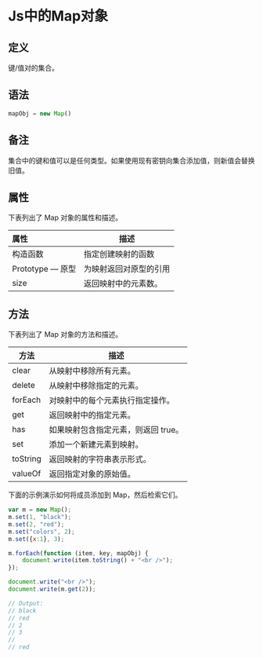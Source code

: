 # Js中的Map对象

## 定义

键/值对的集合。

## 语法

```js
mapObj = new Map()
```

## 备注

集合中的键和值可以是任何类型。如果使用现有密钥向集合添加值，则新值会替换旧值。

## 属性

下表列出了 Map 对象的属性和描述。

| 属性             | 描述                   |
| :--------------- | ---------------------- |
| 构造函数         | 指定创建映射的函数     |
| Prototype — 原型 | 为映射返回对原型的引用 |
| size             | 返回映射中的元素数。   |

## 方法

下表列出了 Map 对象的方法和描述。

| 方法     | 描述                                |
| -------- | ----------------------------------- |
| clear    | 从映射中移除所有元素。              |
| delete   | 从映射中移除指定的元素。            |
| forEach  | 对映射中的每个元素执行指定操作。    |
| get      | 返回映射中的指定元素。              |
| has      | 如果映射包含指定元素，则返回 true。 |
| set      | 添加一个新建元素到映射。            |
| toString | 返回映射的字符串表示形式。          |
| valueOf  | 返回指定对象的原始值。              |

下面的示例演示如何将成员添加到 Map，然后检索它们。

```js
var m = new Map();
m.set(1, "black");
m.set(2, "red");
m.set("colors", 2);
m.set({x:1}, 3);

m.forEach(function (item, key, mapObj) {
    document.write(item.toString() + "<br />");
});

document.write("<br />");
document.write(m.get(2));

// Output:
// black
// red
// 2
// 3
//
// red
```

